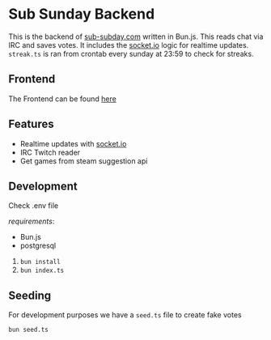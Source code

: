 # Sub Sunday Backend

This is the backend of [sub-subday.com](https://sub-subday.com/) written in Bun.js. This reads chat via IRC and saves votes. It includes the [socket.io](http://socket.io) logic for realtime updates. `streak.ts` is ran from crontab every sunday at 23:59 to check for streaks.

## Frontend
The Frontend can be found [here](https://github.com/fr0gtech/subsunday-front)

## Features

- Realtime updates with [socket.io](https://socket.io/)
- IRC Twitch reader
- Get games from steam suggestion api

## Development

Check .env file

*requirements*:

- Bun.js
- postgresql
1. `bun install`
2. `bun index.ts`

## Seeding

For development purposes we have a `seed.ts` file to create fake votes

`bun seed.ts`